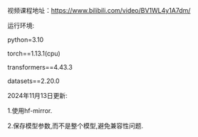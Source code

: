 视频课程地址：https://www.bilibili.com/video/BV1WL4y1A7dm/

运行环境:

python=3.10

torch==1.13.1(cpu)

transformers==4.43.3

datasets==2.20.0

2024年11月13日更新:

1.使用hf-mirror.

2.保存模型参数,而不是整个模型,避免兼容性问题.
